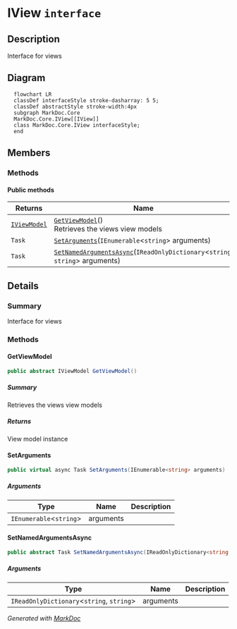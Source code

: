 # IView `interface`

## Description
Interface for views

## Diagram
```mermaid
  flowchart LR
  classDef interfaceStyle stroke-dasharray: 5 5;
  classDef abstractStyle stroke-width:4px
  subgraph MarkDoc.Core
  MarkDoc.Core.IView[[IView]]
  class MarkDoc.Core.IView interfaceStyle;
  end
```

## Members
### Methods
#### Public  methods
| Returns | Name |
| --- | --- |
| [`IViewModel`](./markdoccore-IViewModel.md) | [`GetViewModel`](markdoccore-IView.md#getviewmodel)()<br>Retrieves the views view models |
| `Task` | [`SetArguments`](markdoccore-IView.md#setarguments)(`IEnumerable`&lt;`string`&gt; arguments) |
| `Task` | [`SetNamedArgumentsAsync`](markdoccore-IView.md#setnamedargumentsasync)(`IReadOnlyDictionary`&lt;`string`, `string`&gt; arguments) |

## Details
### Summary
Interface for views

### Methods
#### GetViewModel
```csharp
public abstract IViewModel GetViewModel()
```
##### Summary
Retrieves the views view models

##### Returns
View model instance

#### SetArguments
```csharp
public virtual async Task SetArguments(IEnumerable<string> arguments)
```
##### Arguments
| Type | Name | Description |
| --- | --- | --- |
| `IEnumerable`&lt;`string`&gt; | arguments |   |

#### SetNamedArgumentsAsync
```csharp
public abstract Task SetNamedArgumentsAsync(IReadOnlyDictionary<string, string> arguments)
```
##### Arguments
| Type | Name | Description |
| --- | --- | --- |
| `IReadOnlyDictionary`&lt;`string`, `string`&gt; | arguments |   |

*Generated with* [*MarkDoc*](https://github.com/hailstorm75/MarkDoc.Core)
